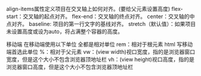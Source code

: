 align-items属性定义项目在交叉轴上如何对齐。(要给父元素设置高度)
    flex-start：交叉轴的起点对齐。
    flex-end：交叉轴的终点对齐。
    center：交叉轴的中点对齐。
    baseline: 项目的第一行文字的基线对齐。
    stretch（默认值）：如果项目未设置高度或设为auto，将占满整个容器的高度。



移动端
    在移动端使用以下单位 全都是相对单位
        rem：相对于根元素 html 写移动端首选此单位
        %：相对于父元素
        <!-- 尽量选择上面两个单位 下面两个单位使用不多 -->
        vw：(view width)视口宽度，指的是浏览器窗口宽度，但是这个大小不包含浏览器顶地址栏
        vh：(view height)视口高度，指的是浏览器窗口高度，但是这个大小不包含浏览器顶地址栏